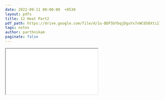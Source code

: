 ```yaml
---
date: 2022-09-11 00:00:00  +0530
layout: pdfs
title: 12 Heat Part2
pdf_path: https://drive.google.com/file/d/1u-BDF5bYbqjDguYx7xWCO58Xti1lzhuY/preview?usp=sharing
tags: notes
author: parthnikam
paginate: false
---
```


<iframe class="embed-pdf" src="{{ page.pdf_path }}#toolbar=0" seamless="seamless" scrolling="no" style="overflow:hidden"></iframe>
